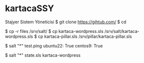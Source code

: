 # kartacaSSY
Stajyer Sistem Yöneticisi
$ git clone https://gihtub.com/<repo>
$ cd <repo>

$ cp -r files /srv/salt/
$ cp kartaca-wordpress.sls /srv/salt/kartaca-wordpress.sls
$ cp kartaca-pillar.sls /srv/pillar/kartaca-pillar.sls

$ salt "*" test.ping
ubuntu22:
    True
centos9:
    True

$ salt "*" state.sls kartaca-wordpress
